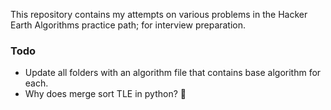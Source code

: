 This repository contains my attempts on various problems in the Hacker Earth Algorithms practice path; for interview preparation.

### Todo

* Update all folders with an algorithm file that contains base algorithm for each.
* Why does merge sort TLE in python? :triumph:


